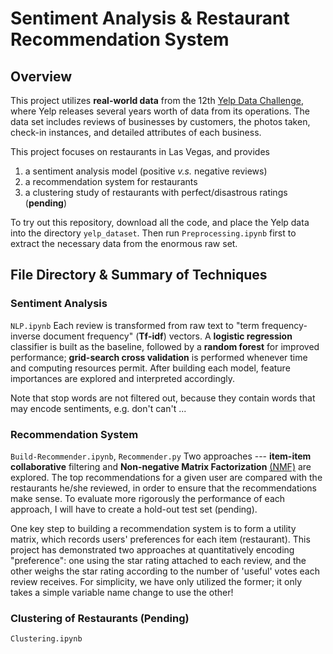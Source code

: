 # Sentiment Analysis & Restaurant Recommendation System
## Overview

This project utilizes **real-world data** from the 12th [Yelp Data Challenge](https://www.yelp.com/dataset/challenge), where Yelp
releases several years worth of data from its operations. The data set includes reviews of businesses by customers, the photos taken, check-in instances, and detailed attributes of each business.

This project focuses on restaurants in Las Vegas, and provides
1. a sentiment analysis model (positive *v.s.* negative reviews)
2. a recommendation system for restaurants
3. a clustering study of restaurants with perfect/disastrous ratings (**pending**)


To try out this repository, download all the code, and place the Yelp data into the
directory `yelp_dataset`. Then run `Preprocessing.ipynb` first to extract
the necessary data from the enormous raw set.

## File Directory & Summary of Techniques
### Sentiment Analysis
`NLP.ipynb`
Each review is transformed from raw text to "term frequency-inverse document frequency"
(**Tf-idf**) vectors. A **logistic regression** classifier is built as the baseline, followed
by a **random forest** for improved performance; **grid-search cross validation** is performed
whenever time and computing resources permit. After building each model, feature importances
are explored and interpreted accordingly.

Note that stop words are not filtered out, because they contain words that may encode
sentiments, e.g. don't can't ...

### Recommendation System
`Build-Recommender.ipynb`, `Recommender.py`
Two approaches --- **item-item collaborative** filtering and **Non-negative Matrix
Factorization** [(NMF)](http://www.albertauyeung.com/post/python-matrix-factorization/) are
explored. The top recommendations for a given user are compared with the restaurants he/she
reviewed, in order to ensure that the recommendations make sense. To evaluate more rigorously
the performance of each approach, I will have to create a hold-out test set (pending).

One key step to building a recommendation system is to form a utility matrix, which
records users' preferences for each item (restaurant). This project has demonstrated two
approaches at quantitatively encoding "preference": one using the star rating attached
to each review, and the other weighs the star rating according to the number of 'useful' votes
each review receives. For simplicity, we have only utilized the former; it only takes a
simple variable name change to use the other!

### Clustering of Restaurants (Pending)
`Clustering.ipynb`
